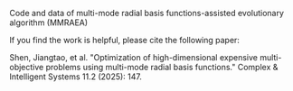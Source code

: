Code and data of multi-mode radial basis functions-assisted evolutionary algorithm (MMRAEA)

If you find the work is helpful, please cite the following paper:

Shen, Jiangtao, et al. "Optimization of high-dimensional expensive multi-objective problems using multi-mode radial basis functions." Complex & Intelligent Systems 11.2 (2025): 147.
